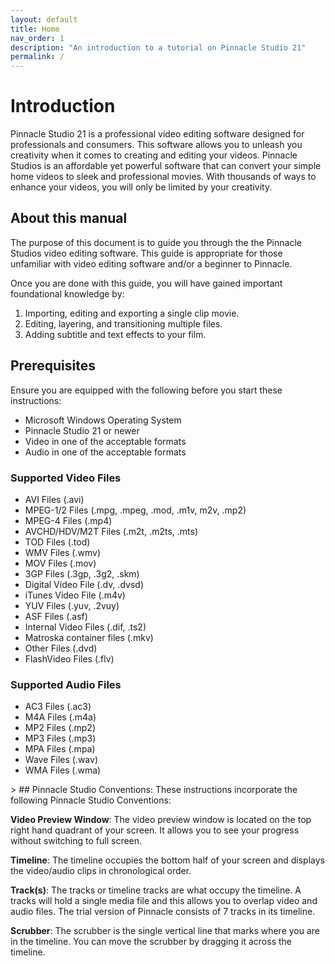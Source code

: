 ```yaml
---
layout: default
title: Home
nav_order: 1
description: "An introduction to a tutorial on Pinnacle Studio 21"
permalink: /
---
```


# Introduction
Pinnacle Studio 21 is a professional video editing software designed for professionals and consumers. 
This software allows you to unleash you creativity when it comes to creating and editing your videos.
 Pinnacle Studios is an affordable yet powerful software that can convert your simple home videos to sleek 
 and professional movies. With thousands of ways to enhance your videos, you will only be limited by your creativity. 


## About this manual
The purpose of this document is to guide you through the the Pinnacle Studios video editing software. 
This guide is appropriate for those unfamiliar with video editing software and/or a beginner to Pinnacle. 

Once you are done with this guide, you will have gained important foundational knowledge by: 
<ol>
<li>Importing, editing and exporting a single clip movie.</li> 
<li>Editing, layering, and transitioning multiple files. </li> 
<li>Adding subtitle and text effects to your film. </li>
</ol>

## Prerequisites
Ensure you are equipped with the following before you start these instructions: 
 <ul>
 <li>Microsoft Windows Operating System</li>
 <li>Pinnacle Studio 21 or newer</li>
 <li>Video in one of the acceptable formats</li>
 <li>Audio in one of the acceptable formats</li>
 </ul>

### Supported Video Files 
<ul>
<li>AVI Files (.avi)  
<li>MPEG-1/2 Files (.mpg, .mpeg, .mod, .m1v, m2v, .mp2)  
<li>MPEG-4 Files (.mp4)
<li>AVCHD/HDV/M2T Files (.m2t, .m2ts, .mts)
<li>TOD Files (.tod)
<li>WMV Files (.wmv)
<li>MOV Files (.mov)
<li>3GP Files (.3gp, .3g2, .skm)
<li>Digital Video File (.dv, .dvsd)
<li>iTunes Video File (.m4v)
<li>YUV Files (.yuv, .2vuy)
<li>ASF Files (.asf)
<li>Internal Video Files (.dif, .ts2)
<li>Matroska container files (.mkv)
<li>Other Files (.dvd)
<li>FlashVideo Files (.flv)
</ul>

### Supported Audio Files 
<ul>
<li>AC3 Files (.ac3)
<li>M4A Files (.m4a)
<li>MP2 Files (.mp2)
<li>MP3 Files (.mp3)
<li>MPA Files (.mpa)
<li>Wave Files (.wav)
<li>WMA Files (.wma)
</ul>>
## Pinnacle Studio Conventions: 
These instructions incorporate the following Pinnacle Studio Conventions: 

**Video Preview Window**: The video preview window is located on the top right hand quadrant of your screen.
It allows you to see your progress without switching to full screen. 

**Timeline**: The timeline occupies the bottom half of your screen and displays the video/audio clips in chronological order. 

**Track(s)**:  The tracks or timeline tracks are what occupy the timeline. A tracks will hold a single media file 
and this allows you to overlap video and audio files. The trial version of Pinnacle consists of 7 tracks in its timeline. 

**Scrubber**: The scrubber is the single vertical line that marks where you are in the timeline. You can move the 
scrubber by dragging it across the timeline. 




